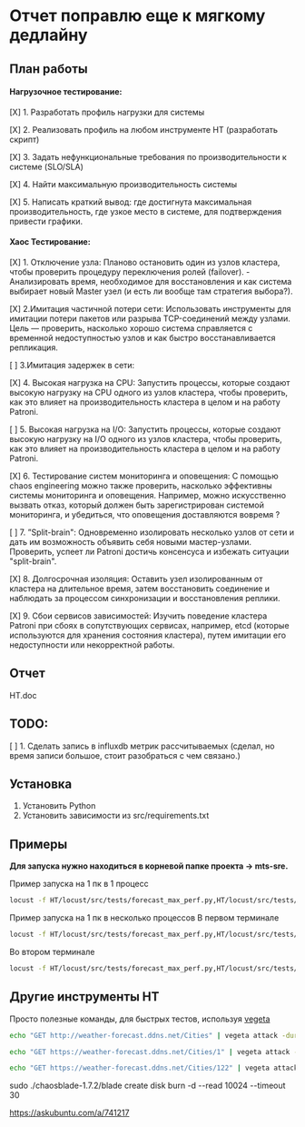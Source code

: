 # Отчет поправлю еще к мягкому дедлайну

## План работы

#### Нагрузочное тестирование: 

[X] 1. Разработать профиль нагрузки для системы

[X] 2. Реализовать профиль на любом инструменте НТ (разработать скрипт)

[X] 3. Задать нефункциональные требования по производительности к системе (SLO/SLA)

[X] 4. Найти максимальную производительность системы

[X] 5. Написать краткий вывод: где достигнута максимальная производительность, где узкое место в системе, для подтверждения привести графики.



#### Хаос Тестирование: 

[X] 1. Отключение узла: Планово остановить один из узлов кластера, чтобы проверить процедуру
переключения ролей (failover). - Анализировать время, необходимое для восстановления и как
система выбирает новый Master узел (и есть ли вообще там стратегия выбора?).

[X] 2.Имитация частичной потери сети: Использовать инструменты для имитации потери пакетов
или разрыва TCP-соединений между узлами. Цель — проверить, насколько хорошо система
справляется с временной недоступностью узлов и как быстро восстанавливается репликация.

[ ] 3.Имитация задержек в сети:

[X] 4. Высокая нагрузка на CPU: Запустить процессы, которые создают высокую нагрузку на CPU одного из узлов кластера, чтобы проверить, как это влияет на
производительность кластера в целом и на работу Patroni.

[ ] 5. Высокая нагрузка на  I/O: Запустить процессы, которые создают высокую нагрузку на  I/O одного из узлов кластера, чтобы проверить, как это влияет на
производительность кластера в целом и на работу Patroni.

[X] 6. Тестирование систем мониторинга и оповещения: С помощью chaos engineering можно также
проверить, насколько эффективны системы мониторинга и оповещения. Например, можно
искусственно вызвать отказ, который должен быть зарегистрирован системой мониторинга, и
убедиться, что оповещения доставляются вовремя ?

[ ] 7. ”Split-brain": Одновременно изолировать несколько узлов от сети и дать им возможность
объявить себя новыми мастер-узлами. Проверить, успеет ли Patroni достичь
консенсуса и избежать ситуации "split-brain".

[X] 8. Долгосрочная изоляция: Оставить узел изолированным от кластера на длительное время, затем восстановить соединение и наблюдать за процессом синхронизации и
восстановления реплики.

[X] 9. Сбои сервисов зависимостей: Изучить поведение кластера Patroni при сбоях в сопутствующих сервисах, например, etcd (которые используются для хранения состояния кластера),
путем имитации его недоступности или некорректной работы.




## Отчет
HT.doc

## TODO: 
[ ] 1. Сделать запись в influxdb метрик рассчитываемых (сделал, но время записи большое, стоит разобраться с чем связано.) 

## Установка 
1. Установить Python 
2. Установить зависимости из src/requirements.txt 

## Примеры 
**Для запуска нужно находиться в корневой папке проекта -> mts-sre.** 

Пример запуска на 1 пк в 1 процесс
```bash
locust -f HT/locust/src/tests/forecast_max_perf.py,HT/locust/src/tests/weather_forecast_max_perf.py,HT/locust/src/tests/city_max_perf.py,HT/locust/src/tests/load_shape/increase_steps.py 
```
Пример запуска на 1 пк в несколько процессов
В первом терминале 
```bash
locust -f HT/locust/src/tests/forecast_max_perf.py,HT/locust/src/tests/city_max_perf.py,HT/locust/src/tests/load_shape/increase_steps_no_data_in_db.py --master
```
Во втором терминале 
```bash
locust -f HT/locust/src/tests/forecast_max_perf.py,HT/locust/src/tests/city_max_perf.py,HT/locust/src/tests/load_shape/increase_steps_no_data_in_db.py --worker --master-host=localhost
```



## Другие инструменты НТ 
Просто полезные команды, для быстрых тестов, используя [vegeta](https://github.com/tsenart/vegeta)
```bash
echo "GET http://weather-forecast.ddns.net/Cities" | vegeta attack -duration=10m -rate=10/s 
```
```bash
echo "GET https://weather-forecast.ddns.net/Cities/1" | vegeta attack -duration=10m -rate=2/s 
```
```bash
echo "GET https://weather-forecast.ddns.net/Cities/122" | vegeta attack -duration=10m -rate=2/s 
```



sudo ./chaosblade-1.7.2/blade create disk burn -d --read 10024 --timeout 30

https://askubuntu.com/a/741217